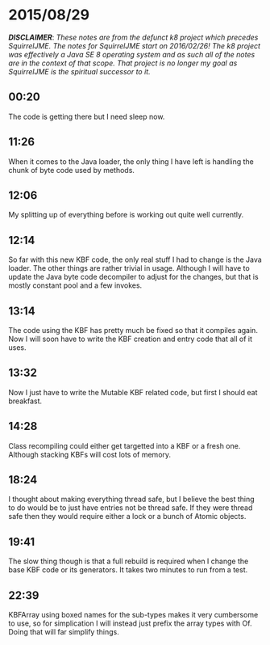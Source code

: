 # 2015/08/29

***DISCLAIMER***: _These notes are from the defunct k8 project which_
_precedes SquirrelJME. The notes for SquirrelJME start on 2016/02/26!_
_The k8 project was effectively a Java SE 8 operating system and as such_
_all of the notes are in the context of that scope. That project is no_
_longer my goal as SquirrelJME is the spiritual successor to it._

## 00:20

The code is getting there but I need sleep now.

## 11:26

When it comes to the Java loader, the only thing I have left is handling the
chunk of byte code used by methods.

## 12:06

My splitting up of everything before is working out quite well currently.

## 12:14

So far with this new KBF code, the only real stuff I had to change is the Java
loader. The other things are rather trivial in usage. Although I will have to
update the Java byte code decompiler to adjust for the changes, but that is
mostly constant pool and a few invokes.

## 13:14

The code using the KBF has pretty much be fixed so that it compiles again. Now
I will soon have to write the KBF creation and entry code that all of it uses.

## 13:32

Now I just have to write the Mutable KBF related code, but first I should eat
breakfast.

## 14:28

Class recompiling could either get targetted into a KBF or a fresh one.
Although stacking KBFs will cost lots of memory.

## 18:24

I thought about making everything thread safe, but I believe the best thing to
do would be to just have entries not be thread safe. If they were thread safe
then they would require either a lock or a bunch of Atomic objects.

## 19:41

The slow thing though is that a full rebuild is required when I change the
base KBF code or its generators. It takes two minutes to run from a test.

## 22:39

KBFArray using boxed names for the sub-types makes it very cumbersome to use,
so for simplication I will instead just prefix the array types with Of. Doing
that will far simplify things.

